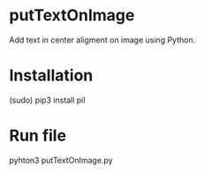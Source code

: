 # putTextOnImage
Add text in center aligment on image using Python.

# Installation 
(sudo) pip3 install pil

# Run file
pyhton3 putTextOnImage.py

